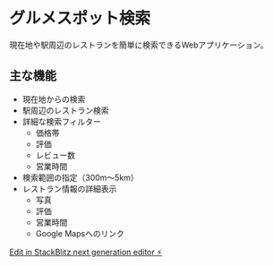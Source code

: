# グルメスポット検索

現在地や駅周辺のレストランを簡単に検索できるWebアプリケーション。

## 主な機能

- 現在地からの検索
- 駅周辺のレストラン検索
- 詳細な検索フィルター
  - 価格帯
  - 評価
  - レビュー数
  - 営業時間
- 検索範囲の指定（300m〜5km）
- レストラン情報の詳細表示
  - 写真
  - 評価
  - 営業時間
  - Google Mapsへのリンク

[Edit in StackBlitz next generation editor ⚡️](https://stackblitz.com/~/github.com/tktcorporation/food-shop-search)